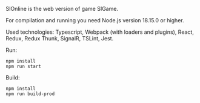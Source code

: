 SIOnline is the web version of game SIGame.

For compilation and running you need Node.js version 18.15.0 or higher.

Used technologies: Typescript, Webpack (with loaders and plugins), React, Redux, Redux Thunk, SignalR, TSLint, Jest.

Run:

```
npm install
npm run start
```

Build:

```
npm install
npm run build-prod
```
